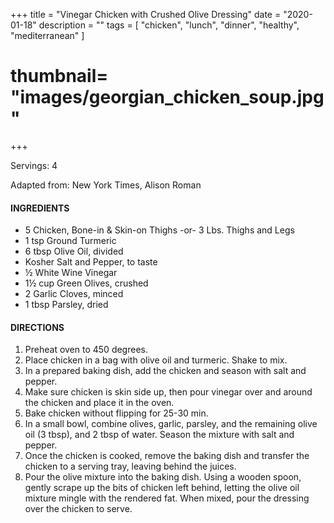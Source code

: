 +++
title = "Vinegar Chicken with Crushed Olive Dressing"
date = "2020-01-18"
description = ""
tags = [
    "chicken",
    "lunch",
    "dinner",
    "healthy",
    "mediterranean"
]
# thumbnail= "images/georgian_chicken_soup.jpg"
+++

Servings: 4 <!--more-->

Adapted from: New York Times, Alison Roman 


#### INGREDIENTS 

* 5 Chicken, Bone-in & Skin-on Thighs -or- 3 Lbs. Thighs and Legs 
* 1 tsp Ground Turmeric 
* 6 tbsp Olive Oil, divided
* Kosher Salt and Pepper, to taste 
* ½ White Wine Vinegar 
* 1½ cup Green Olives, crushed 
* 2 Garlic Cloves, minced 
* 1 tbsp Parsley, dried 

#### DIRECTIONS 

1. Preheat oven to 450 degrees. 
2. Place chicken in a bag with olive oil and turmeric. Shake to mix. 
3. In a prepared baking dish, add the chicken and season with salt and pepper. 
4. Make sure chicken is skin side up, then pour vinegar over and around the chicken and place it in the oven. 
5. Bake chicken without flipping for 25-30 min. 
6. In a small bowl, combine olives, garlic, parsley, and the remaining olive oil (3 tbsp), and 2 tbsp of water. Season the mixture with salt and pepper. 
7. Once the chicken is cooked, remove the baking dish and transfer the chicken to a serving tray, leaving behind the juices. 
8. Pour the olive mixture into the baking dish. Using a wooden spoon, gently scrape up the bits of chicken left behind, letting the olive oil mixture mingle with the rendered fat. When mixed, pour the dressing over the chicken to serve.  
